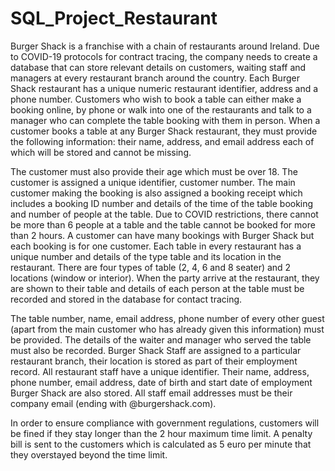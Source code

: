 # SQL_Project_Restaurant
Burger Shack is a franchise with a chain of restaurants around Ireland. Due to COVID-19 protocols for  contract tracing, the company needs to create a database that can store relevant details on customers,  waiting staff and managers at every restaurant branch around the country. Each Burger Shack restaurant has a unique numeric restaurant identifier, address and a phone number.  Customers who wish to book a table can either make a booking online, by phone or walk into one of the  restaurants and talk to a manager who can complete the table booking with them in person.  When a customer books a table at any Burger Shack restaurant, they must provide the following  information: their name, address, and email address each of which will be stored and cannot be missing. 

The customer must also provide their age which must be over 18. The customer is assigned a unique  identifier, customer number.  The main customer making the booking is also assigned a booking receipt which includes a booking ID  number and details of the time of the table booking and number of people at the table. Due to COVID  restrictions, there cannot be more than 6 people at a table and the table cannot be booked for more  than 2 hours. A customer can have many bookings with Burger Shack but each booking is for one  customer. Each table in every restaurant has a unique number and details of the type table and its location in the  restaurant. There are four types of table (2, 4, 6 and 8 seater) and 2 locations (window or interior).  When the party arrive at the restaurant, they are shown to their table and details of each person at the  table must be recorded and stored in the database for contact tracing. 

The table number, name, email  address, phone number of every other guest (apart from the main customer who has already given this  information) must be provided.  The details of the waiter and manager who served the table must also be recorded. Burger Shack Staff  are assigned to a particular restaurant branch, their location is stored as part of their employment  record. All restaurant staff have a unique identifier. Their name, address, phone number, email address,  date of birth and start date of employment Burger Shack are also stored. All staff email addresses must  be their company email (ending with @burgershack.com). 

In order to ensure compliance with government regulations, customers will be fined if they stay longer  than the 2 hour maximum time limit. A penalty bill is sent to the customers which is calculated as 5 euro  per minute that they overstayed beyond the time limit.

